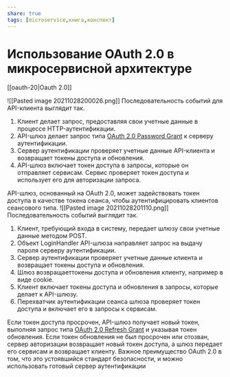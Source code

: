 ```yaml
---
share: true
tags: [microservice,книга,конспект]
---
```

# Использование OAuth 2.0 в микросервисной архитектуре
[[oauth-20|Oauth 2.0]]

![[Pasted image 20211028200026.png]]
Последовательность событий для API-клиента выглядит так.
1. Клиент делает запрос, предоставляя свои учетные данные в процессе HTTP-аутентификации.
2. API-шлюз делает запрос типа [OAuth 2.0 Password Grant](https://www.oauth.com/oauth2-servers/access-tokens/password-grant/) к серверу аутентификации.
3. Сервер аутентификации проверяет учетные данные API-клиента и возвращает токены доступа и обновления.
4. API-шлюз включает токен доступа в запросы, которые он отправляет сервисам. Сервис проверяет токен доступа и использует его для авторизации запроса.

API-шлюз, основанный на OAuth 2.0, может задействовать токен доступа в качестве токена сеанса, чтобы аутентифицировать клиентов сеансового типа.
![[Pasted image 20211028201110.png]]
Последовательность событий выглядит так.
1. Клиент, требующий входа в систему, передает шлюзу свои учетные данные методом POST.
2. Объект LoginHandler API-шлюза направляет запрос на выдачу пароля серверу аутентификации.
3. Сервер аутентификации проверяет учетные данные клиента и возвращает токены доступа и обновления.
4. Шлюз возвращаеттокены доступа и обновления клиенту, например в виде cookie.
5. Клиент включает токены доступа и обновления в запросы, которые делает к API-шлюзу.
6. Перехватчик аутентификации сеанса шлюза проверяет токен доступа и включает его в запросы к сервисам.

Если токен доступа просрочен, API-шлюз получает новый токен, выполняя запрос типа [OAuth 2.0 Refresh Grant](https://www.oauth.com/oauth2-servers/access-tokens/refreshing-access-tokens/) и указывая токен обновления. Если токен обновления не был просрочен или отозван, сервер авторизации возвращает новый токен доступа, а шлюз передает его сервисам и возвращает клиенту.
Важное преимущество OAuth 2.0 в том, что это устоявшийся стандарт безопасности, и можно использовать готовый сервер аутентификации